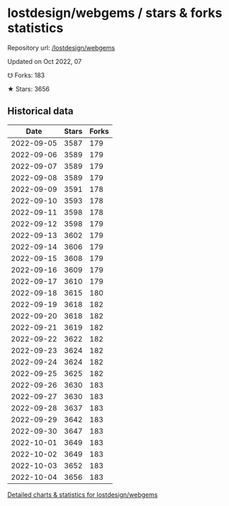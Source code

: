 # lostdesign/webgems / stars & forks statistics

Repository url: [/lostdesign/webgems](https://github.com/lostdesign/webgems)

Updated on Oct 2022, 07

☋ Forks: 183

★ Stars: 3656

## Historical data
| Date | Stars | Forks |
|------|-------|-------|
| 2022-09-05 | 3587 | 179 | 
| 2022-09-06 | 3589 | 179 | 
| 2022-09-07 | 3589 | 179 | 
| 2022-09-08 | 3589 | 179 | 
| 2022-09-09 | 3591 | 178 | 
| 2022-09-10 | 3593 | 178 | 
| 2022-09-11 | 3598 | 178 | 
| 2022-09-12 | 3598 | 179 | 
| 2022-09-13 | 3602 | 179 | 
| 2022-09-14 | 3606 | 179 | 
| 2022-09-15 | 3608 | 179 | 
| 2022-09-16 | 3609 | 179 | 
| 2022-09-17 | 3610 | 179 | 
| 2022-09-18 | 3615 | 180 | 
| 2022-09-19 | 3618 | 182 | 
| 2022-09-20 | 3618 | 182 | 
| 2022-09-21 | 3619 | 182 | 
| 2022-09-22 | 3622 | 182 | 
| 2022-09-23 | 3624 | 182 | 
| 2022-09-24 | 3624 | 182 | 
| 2022-09-25 | 3625 | 182 | 
| 2022-09-26 | 3630 | 183 | 
| 2022-09-27 | 3630 | 183 | 
| 2022-09-28 | 3637 | 183 | 
| 2022-09-29 | 3642 | 183 | 
| 2022-09-30 | 3647 | 183 | 
| 2022-10-01 | 3649 | 183 | 
| 2022-10-02 | 3649 | 183 | 
| 2022-10-03 | 3652 | 183 | 
| 2022-10-04 | 3656 | 183 | 


[Detailed charts & statistics for lostdesign/webgems](https://reviewgithub.com/rep/lostdesign/webgems)
